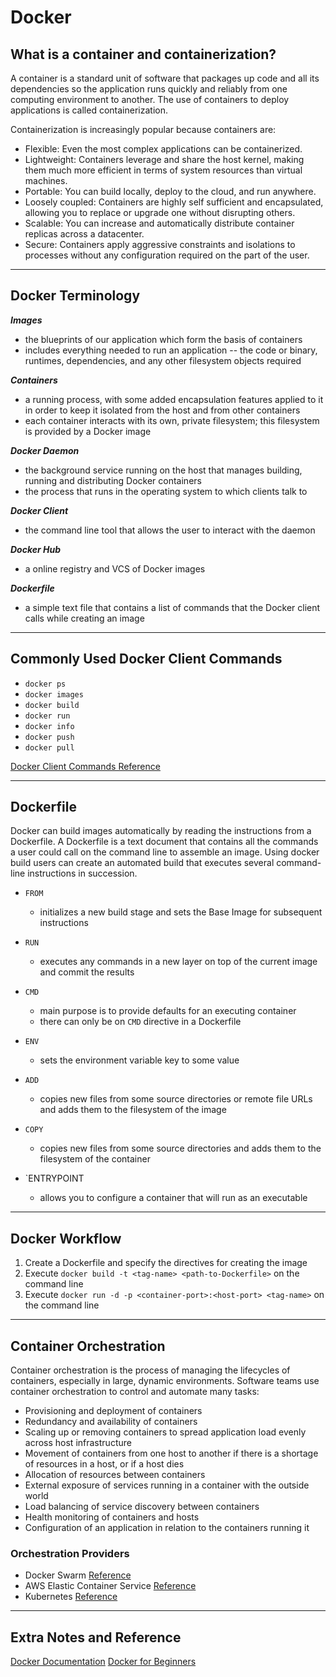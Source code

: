 # Docker

## What is a container and containerization?

A container is a standard unit of software that packages up code and all its dependencies so the application runs quickly and reliably from one computing environment to another. The use of containers to deploy applications is called containerization. 

Containerization is increasingly popular because containers are:

- Flexible: Even the most complex applications can be containerized.
- Lightweight: Containers leverage and share the host kernel, making them much more efficient in terms of system resources than virtual machines.
- Portable: You can build locally, deploy to the cloud, and run anywhere.
- Loosely coupled: Containers are highly self sufficient and encapsulated, allowing you to replace or upgrade one without disrupting others.
- Scalable: You can increase and automatically distribute container replicas across a datacenter.
- Secure: Containers apply aggressive constraints and isolations to processes without any configuration required on the part of the user.

---

## Docker Terminology

***Images***
- the blueprints of our application which form the basis of containers
- includes everything needed to run an application -- the code or binary, runtimes, dependencies, and any other filesystem objects required

***Containers***
- a running process, with some added encapsulation features applied to it in order to keep it isolated from the host and from other containers
- each container interacts with its own, private filesystem; this filesystem is provided by a Docker image

***Docker Daemon***
- the background service running on the host that manages building, running and distributing Docker containers
- the process that runs in the operating system to which clients talk to

***Docker Client***
- the command line tool that allows the user to interact with the daemon

***Docker Hub***
- a online registry and VCS of Docker images

***Dockerfile***
- a simple text file that contains a list of commands that the Docker client calls while creating an image

---

## Commonly Used Docker Client Commands

- `docker ps`
- `docker images`
- `docker build`
- `docker run`
- `docker info`
- `docker push`
- `docker pull`

[Docker Client Commands Reference](https://docs.docker.com/v17.12/edge/engine/reference/commandline/docker/#child-commands)

---

## Dockerfile

Docker can build images automatically by reading the instructions from a Dockerfile. A Dockerfile is a text document that contains all the commands a user could call on the command line to assemble an image. Using docker build users can create an automated build that executes several command-line instructions in succession.

- `FROM`
  - initializes a new build stage and sets the Base Image for subsequent instructions

- `RUN`
  - executes any commands in a new layer on top of the current image and commit the results

- `CMD`
  - main purpose is to provide defaults for an executing container
  - there can only be on `CMD` directive in a Dockerfile

- `ENV`
  - sets the environment variable key to some value

- `ADD`
  - copies new files from some source directories or remote file URLs and adds them to the filesystem of the image

- `COPY`
  - copies new files from some source directories and adds them to the filesystem of the container

- `ENTRYPOINT
  - allows you to configure a container that will run as an executable

---

## Docker Workflow

1. Create a Dockerfile and specify the directives for creating the image
2. Execute `docker build -t <tag-name> <path-to-Dockerfile>` on the command line
3. Execute `docker run -d -p <container-port>:<host-port> <tag-name>` on the command line

---

## Container Orchestration

Container orchestration is the process of managing the lifecycles of containers, especially in large, dynamic environments. Software teams use container orchestration to control and automate many tasks:

- Provisioning and deployment of containers
- Redundancy and availability of containers
- Scaling up or removing containers to spread application load evenly across host infrastructure
- Movement of containers from one host to another if there is a shortage of resources in a host, or if a host dies
- Allocation of resources between containers
- External exposure of services running in a container with the outside world
- Load balancing of service discovery between containers
- Health monitoring of containers and hosts
- Configuration of an application in relation to the containers running it

### Orchestration Providers

- Docker Swarm [Reference](https://docs.docker.com/engine/swarm/)
- AWS Elastic Container Service [Reference](https://docs.aws.amazon.com/AmazonECS/latest/developerguide/Welcome.html)
- Kubernetes [Reference](https://kubernetes.io/docs/home/)

---

## Extra Notes and Reference

[Docker Documentation](https://docs.docker.com/)
[Docker for Beginners](https://docker-curriculum.com/)